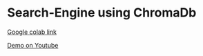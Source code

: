 # Search-Engine using ChromaDb
[Google colab link](https://colab.research.google.com/drive/1NVhfQ9GGQt_lEAkiX21Zg6Uh9Pi52rBW?usp=drive_link)

[Demo on Youtube](https://youtu.be/fJiP92DAuDI)
